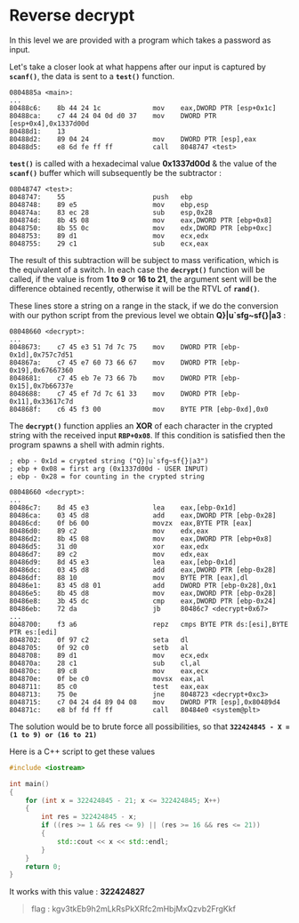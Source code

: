 
# Reverse decrypt

In this level we are provided with a program which takes a password as input.

Let's take a closer look at what happens after our input is captured by **`scanf()`**, the data is sent to a **`test()`** function.

```
0804885a <main>:
...
80488c6:	8b 44 24 1c          	mov    eax,DWORD PTR [esp+0x1c]
80488ca:	c7 44 24 04 0d d0 37 	mov    DWORD PTR [esp+0x4],0x1337d00d
80488d1:	13 
80488d2:	89 04 24             	mov    DWORD PTR [esp],eax
80488d5:	e8 6d fe ff ff       	call   8048747 <test>
```

**`test()`** is called with a hexadecimal value **0x1337d00d** & the value of the **`scanf()`** buffer which will subsequently be the subtractor  :

```
08048747 <test>:
8048747:	55                   	push   ebp
8048748:	89 e5                	mov    ebp,esp
804874a:	83 ec 28             	sub    esp,0x28
804874d:	8b 45 08             	mov    eax,DWORD PTR [ebp+0x8]
8048750:	8b 55 0c             	mov    edx,DWORD PTR [ebp+0xc]
8048753:	89 d1                	mov    ecx,edx
8048755:	29 c1                	sub    ecx,eax
```

The result of this subtraction will be subject to mass verification, which is the equivalent of a switch.
In each case the  **`decrypt()`**  function will be called, if the value is from **1 to 9** or  **16 to 21**, the argument sent will be the difference obtained recently, otherwise it will be the RTVL of **`rand()`**.

These lines store a string on a range in the stack, if we do the conversion with our python script from the previous level we obtain **Q}|u`sfg~sf{}|a3** :

```
08048660 <decrypt>:
...
8048673:	c7 45 e3 51 7d 7c 75 	mov    DWORD PTR [ebp-0x1d],0x757c7d51
804867a:	c7 45 e7 60 73 66 67 	mov    DWORD PTR [ebp-0x19],0x67667360
8048681:	c7 45 eb 7e 73 66 7b 	mov    DWORD PTR [ebp-0x15],0x7b66737e
8048688:	c7 45 ef 7d 7c 61 33 	mov    DWORD PTR [ebp-0x11],0x33617c7d
804868f:	c6 45 f3 00          	mov    BYTE PTR [ebp-0xd],0x0
```

The **`decrypt()`** function applies an **XOR** of each character in the crypted string with the received input **`RBP+0x08`**.
If this condition is satisfied then the program spawns a shell with admin rights.

```
; ebp - 0x1d = crypted string ("Q}|u`sfg~sf{}|a3")
; ebp + 0x08 = first arg (0x1337d00d - USER INPUT)
; ebp - 0x28 = for counting in the crypted string

08048660 <decrypt>:
...
80486c7:	8d 45 e3             	lea    eax,[ebp-0x1d]
80486ca:	03 45 d8             	add    eax,DWORD PTR [ebp-0x28]
80486cd:	0f b6 00             	movzx  eax,BYTE PTR [eax]
80486d0:	89 c2                	mov    edx,eax
80486d2:	8b 45 08             	mov    eax,DWORD PTR [ebp+0x8]
80486d5:	31 d0                	xor    eax,edx
80486d7:	89 c2                	mov    edx,eax
80486d9:	8d 45 e3             	lea    eax,[ebp-0x1d]
80486dc:	03 45 d8             	add    eax,DWORD PTR [ebp-0x28]
80486df:	88 10                	mov    BYTE PTR [eax],dl
80486e1:	83 45 d8 01          	add    DWORD PTR [ebp-0x28],0x1
80486e5:	8b 45 d8             	mov    eax,DWORD PTR [ebp-0x28]
80486e8:	3b 45 dc             	cmp    eax,DWORD PTR [ebp-0x24]
80486eb:	72 da                	jb     80486c7 <decrypt+0x67>
...
8048700:	f3 a6                	repz   cmps BYTE PTR ds:[esi],BYTE PTR es:[edi]
8048702:	0f 97 c2             	seta   dl
8048705:	0f 92 c0             	setb   al
8048708:	89 d1                	mov    ecx,edx
804870a:	28 c1                	sub    cl,al
804870c:	89 c8                	mov    eax,ecx
804870e:	0f be c0             	movsx  eax,al
8048711:	85 c0                	test   eax,eax
8048713:	75 0e                	jne    8048723 <decrypt+0xc3>
8048715:	c7 04 24 d4 89 04 08 	mov    DWORD PTR [esp],0x80489d4
804871c:	e8 bf fd ff ff       	call   80484e0 <system@plt>
```


The solution would be to brute force all possibilities, so that **`322424845 - X = (1 to 9) or (16 to 21)`**

Here is a C++ script to get these values

```cpp
#include <iostream>

int main()
{
    for (int x = 322424845 - 21; x <= 322424845; X++)
    {
        int res = 322424845 - x;
        if ((res >= 1 && res <= 9) || (res >= 16 && res <= 21))
        {
            std::cout << x << std::endl;
        }
    }
    return 0;
}
```
It works with this value : **322424827**

> flag : kgv3tkEb9h2mLkRsPkXRfc2mHbjMxQzvb2FrgKkf
